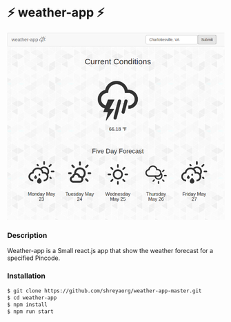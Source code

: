# :zap: weather-app :zap:

![screenshot](./screenshot.png)

### Description

Weather-app is a Small react.js app that show the weather forecast for a specified Pincode. 

### Installation

```
$ git clone https://github.com/shreyaorg/weather-app-master.git
$ cd weather-app
$ npm install
$ npm run start
```
